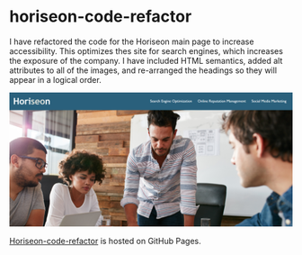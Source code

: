 # horiseon-code-refactor
I have refactored the code for the Horiseon main page to increase accessibility. This optimizes thes site for search engines, which increases the exposure of the company. I have included HTML semantics, added alt attributes to all of the images, and re-arranged the headings so they will appear in a logical order. 

![Screenshot of the refactored main page](assets/images/Screenshot.png)

[Horiseon-code-refactor](https://abbynf.github.io/horiseon-code-refactor/) is hosted on GitHub Pages. 

